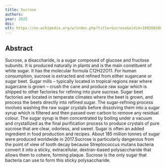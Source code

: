 ```yaml
---
title: Sucrose
authors: 
year: 2022
doi: 
ult: https://en.wikipedia.org/w/index.php?title=Sucrose&oldid=1092683883
---
```

## Abstract
Sucrose, a disaccharide, is a sugar composed of glucose and fructose subunits. It is produced naturally in plants and is the main constituent of white sugar. It has the molecular formula C12H22O11.
For human consumption, sucrose is extracted and refined from either sugarcane or sugar beet. Sugar mills – typically located in tropical regions near where sugarcane is grown – crush the cane and produce raw sugar which is shipped to other factories for refining into pure sucrose. Sugar beet factories are located in temperate climates where the beet is grown, and process the beets directly into refined sugar. The sugar-refining process involves washing the raw sugar crystals before dissolving them into a sugar syrup which is filtered and then passed over carbon to remove any residual colour. The sugar syrup is then concentrated by boiling under a vacuum and crystallized as the final purification process to produce crystals of pure sucrose that are clear, odorless, and sweet.
Sugar is often an added ingredient in food production and recipes. About 185 million tonnes of sugar were produced worldwide in 2017.Sucrose is particularly dangerous from the point of view of tooth decay because Streptococcus mutans bacteria convert it into a sticky, extracellular, dextran-based polysaccharide that allows them to cohere, forming plaque. Sucrose is the only sugar that bacteria can use to form this sticky polysaccharide.
